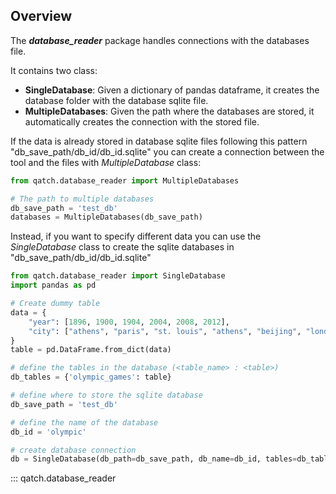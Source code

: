 ## Overview

The ***database_reader*** package handles connections with the databases file.

It contains two class:

- **SingleDatabase**: Given a dictionary of pandas dataframe, it creates the database folder with the database sqlite file.
- **MultipleDatabases**: Given the path where the databases are stored, it automatically creates the connection with the stored file. 

If the data is already stored in database sqlite files following this pattern "db_save_path/db_id/db_id.sqlite"
you can create a connection between the tool and the files with *MultipleDatabase* class:

```python
from qatch.database_reader import MultipleDatabases

# The path to multiple databases
db_save_path = 'test_db'
databases = MultipleDatabases(db_save_path)
```

Instead, if you want to specify different data you can use the *SingleDatabase* class 
to create the sqlite databases in "db_save_path/db_id/db_id.sqlite"

```python
from qatch.database_reader import SingleDatabase
import pandas as pd

# Create dummy table
data = {
    "year": [1896, 1900, 1904, 2004, 2008, 2012],
    "city": ["athens", "paris", "st. louis", "athens", "beijing", "london"]
}
table = pd.DataFrame.from_dict(data)

# define the tables in the database (<table_name> : <table>)
db_tables = {'olympic_games': table}

# define where to store the sqlite database
db_save_path = 'test_db'

# define the name of the database
db_id = 'olympic'

# create database connection
db = SingleDatabase(db_path=db_save_path, db_name=db_id, tables=db_tables)
```


::: qatch.database_reader